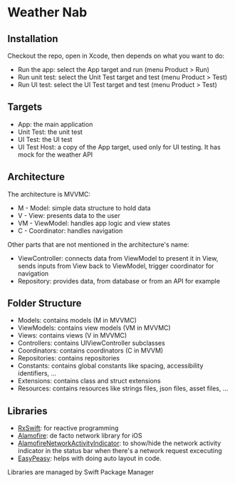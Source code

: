 # Weather Nab

## Installation
Checkout the repo, open in Xcode, then depends on what you want to do:
- Run the app: select the App target and run (menu Product > Run)
- Run unit test: select the Unit Test target and test (menu Product > Test)
- Run UI test: select the UI Test target and test (menu Product > Test)

## Targets
- App: the main application
- Unit Test: the unit test
- UI Test: the UI test
- UI Test Host: a copy of the App target, used only for UI testing. It has mock for the weather API

## Architecture
The architecture is MVVMC:
- M - Model: simple data structure to hold data
- V - View: presents data to the user
- VM - ViewModel: handles app logic and view states
- C - Coordinator: handles navigation

Other parts that are not mentioned in the architecture's name:
- ViewController: connects data from ViewModel to present it in View, sends inputs from View back to ViewModel, trigger coordinator for navigation
- Repository: provides data, from database or from an API for example

## Folder Structure
- Models: contains models (M in MVVMC)
- ViewModels: contains view models (VM in MVVMC)
- Views: contains views (V in MVVMC)
- Controllers: contains UIViewController subclasses
- Coordinators: contains coordinators (C in MVVM)
- Repositories: contains repositories
- Constants: contains global constants like spacing, accessibility identifiers, ...
- Extensions: contains class and struct extensions
- Resources: contains resources like strings files, json files, asset files, ...

## Libraries
- [RxSwift](https://github.com/ReactiveX/RxSwift): for reactive programming
- [Alamofire](https://github.com/Alamofire/Alamofire): de facto network library for iOS
- [AlamofireNetworkActivityIndicator](https://github.com/Alamofire/AlamofireNetworkActivityIndicator): to show/hide the network activity indicator in the status bar when there's a network request excecuting
- [EasyPeasy](https://github.com/nakiostudio/EasyPeasy): helps with doing auto layout in code. 

Libraries are managed by Swift Package Manager